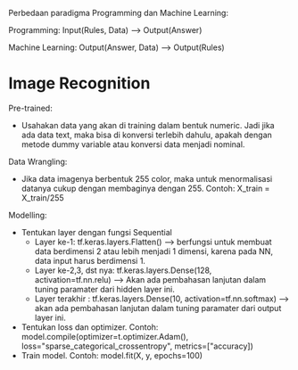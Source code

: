Perbedaan paradigma Programming dan Machine Learning:

Programming:
Input(Rules, Data) --> Output(Answer)

Machine Learning:
Output(Answer, Data) --> Output(Rules)

# Image Recognition

Pre-trained:
- Usahakan data yang akan di training dalam bentuk numeric. Jadi jika ada data text, maka bisa di konversi terlebih dahulu, apakah dengan metode dummy variable atau konversi data menjadi nominal.

Data Wrangling:
- Jika data imagenya berbentuk 255 color, maka untuk menormalisasi datanya cukup dengan membaginya dengan 255. Contoh: X_train = X_train/255

Modelling:
- Tentukan layer dengan fungsi Sequential
    - Layer ke-1: tf.keras.layers.Flatten() --> berfungsi untuk membuat data berdimensi 2 atau lebih menjadi 1 dimensi, karena pada NN, data input harus berdimensi 1.
    - Layer ke-2,3, dst nya: tf.keras.layers.Dense(128, activation=tf.nn.relu) --> Akan ada pembahasan lanjutan dalam tuning paramater dari hidden layer ini.
    - Layer terakhir : tf.keras.layers.Dense(10, activation=tf.nn.softmax) --> akan ada pembahasan lanjutan dalam tuning paramater dari output layer ini.
- Tentukan loss dan optimizer. Contoh: model.compile(optimizer=t.optimizer.Adam(), loss="sparse_categorical_crossentropy", metrics=["accuracy])
- Train model. Contoh: model.fit(X, y, epochs=100)